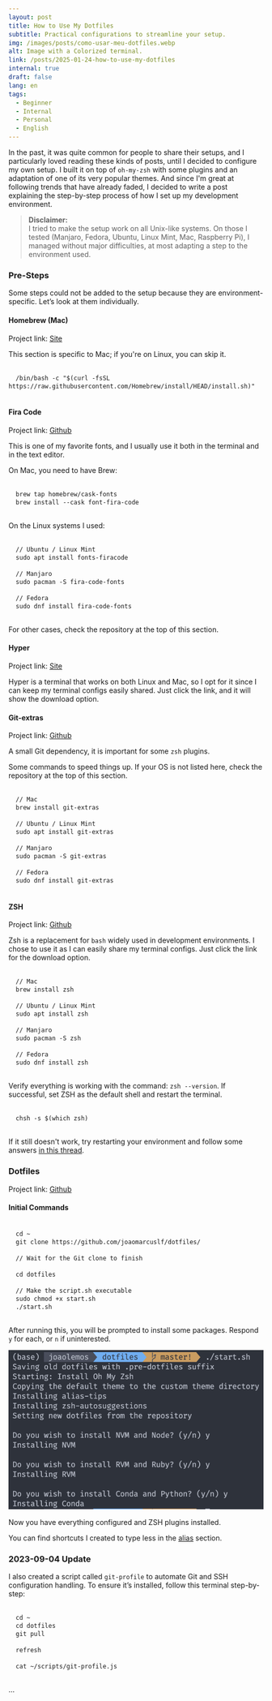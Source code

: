 ```yaml
---
layout: post
title: How to Use My Dotfiles
subtitle: Practical configurations to streamline your setup.
img: /images/posts/como-usar-meu-dotfiles.webp
alt: Image with a Colorized terminal.
link: /posts/2025-01-24-how-to-use-my-dotfiles
internal: true
draft: false
lang: en
tags:
  - Beginner
  - Internal
  - Personal
  - English
---
```


In the past, it was quite common for people to share their setups, and I particularly loved reading these kinds of posts, until I decided to configure my own setup. I built it on top of `oh-my-zsh` with some plugins and an adaptation of one of its very popular themes. And since I'm great at following trends that have already faded, I decided to write a post explaining the step-by-step process of how I set up my development environment.

<blockquote class="is-family-monospace">
<strong>Disclaimer:</strong> <br />
I tried to make the setup work on all Unix-like systems. On those I tested (Manjaro, Fedora, Ubuntu, Linux Mint, Mac, Raspberry Pi), I managed without major difficulties, at most adapting a step to the environment used.
</blockquote>

### Pre-Steps

Some steps could not be added to the setup because they are environment-specific. Let’s look at them individually.

#### Homebrew (Mac)

Project link: [Site](https://brew.sh/)

This section is specific to Mac; if you're on Linux, you can skip it.

<pre class="is-hljs">
  <code class="bash">
  /bin/bash -c "$(curl -fsSL https://raw.githubusercontent.com/Homebrew/install/HEAD/install.sh)"
  </code>
</pre>

#### Fira Code

Project link: [Github](https://github.com/tonsky/FiraCode/wiki/Installing)

This is one of my favorite fonts, and I usually use it both in the terminal and in the text editor.

On Mac, you need to have Brew:

<pre class="is-hljs">
  <code class="bash">
  brew tap homebrew/cask-fonts
  brew install --cask font-fira-code
  </code>
</pre>

On the Linux systems I used:

<pre class="is-hljs">
  <code class="bash">
  // Ubuntu / Linux Mint
  sudo apt install fonts-firacode

  // Manjaro
  sudo pacman -S fira-code-fonts

  // Fedora
  sudo dnf install fira-code-fonts
  </code>
</pre>

For other cases, check the repository at the top of this section.

#### Hyper

Project link: [Site](https://hyper.is/)

Hyper is a terminal that works on both Linux and Mac, so I opt for it since I can keep my terminal configs easily shared. Just click the link, and it will show the download option.

#### Git-extras

Project link: [Github](https://github.com/tj/git-extras/blob/master/Installation.md)

A small Git dependency, it is important for some `zsh` plugins.

Some commands to speed things up. If your OS is not listed here, check the repository at the top of this section.

<pre class="is-hljs">
  <code class="bash">
  // Mac
  brew install git-extras

  // Ubuntu / Linux Mint
  sudo apt install git-extras

  // Manjaro
  sudo pacman -S git-extras

  // Fedora
  sudo dnf install git-extras
  </code>
</pre>

#### ZSH

Project link: [Github](https://github.com/ohmyzsh/ohmyzsh/wiki/Installing-ZSH#how-to-install-zsh-on-many-platforms)

Zsh is a replacement for `bash` widely used in development environments. I chose to use it as I can easily share my terminal configs. Just click the link for the download option.

<pre class="is-hljs">
  <code class="bash">
  // Mac
  brew install zsh

  // Ubuntu / Linux Mint
  sudo apt install zsh

  // Manjaro
  sudo pacman -S zsh

  // Fedora
  sudo dnf install zsh
  </code>
</pre>

Verify everything is working with the command: `zsh --version`. If successful, set ZSH as the default shell and restart the terminal.

<pre class="is-hljs">
  <code class="bash">
  chsh -s $(which zsh)
  </code>
</pre>

If it still doesn't work, try restarting your environment and follow some answers [in this thread](https://askubuntu.com/questions/131823/how-to-make-zsh-the-default-shell).

### Dotfiles

Project link: [Github](https://github.com/joaomarcuslf/dotfiles/)

#### Initial Commands

<pre class="is-hljs">
  <code class="bash">
  cd ~
  git clone https://github.com/joaomarcuslf/dotfiles/

  // Wait for the Git clone to finish

  cd dotfiles

  // Make the script.sh executable
  sudo chmod +x start.sh
  ./start.sh
  </code>
</pre>

After running this, you will be prompted to install some packages. Respond `y` for each, or `n` if uninterested.

<img
  src="/includes/2022-06-10-como-usar-meu-dotfiles-01.png"
  alt="Image from the post"
/>

Now you have everything configured and ZSH plugins installed.

You can find shortcuts I created to type less in the [alias](https://github.com/joaomarcuslf/dotfiles/blob/master/.bash_aliases) section.

### 2023-09-04 Update

I also created a script called `git-profile` to automate Git and SSH configuration handling. To ensure it’s installed, follow this terminal step-by-step:

<pre class="is-hljs">
  <code class="bash">
  cd ~
  cd dotfiles
  git pull

  refresh

  cat ~/scripts/git-profile.js
  </code>
</pre>
...
